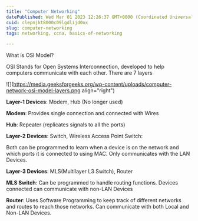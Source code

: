 ```yaml
---
title: "Computer Networking"
datePublished: Wed Mar 01 2023 12:26:37 GMT+0000 (Coordinated Universal Time)
cuid: clepnjkt8000c09lgdlijd0ox
slug: computer-networking
tags: networking, ccna, basics-of-networking

---
```


What is OSI Model?

OSI Stands for Open Systems Interconnection, developed to help computers communicate with each other. There are 7 layers

![](https://media.geeksforgeeks.org/wp-content/uploads/computer-network-osi-model-layers.png align="right")

**Layer-1 Devices**: Modem, Hub (No longer used)

**Modem**: Provides single connection and connected with Wires

**Hub**: Repeater (replicates signals to all the ports)

**Layer-2 Devices**: Switch, Wireless Access Point Switch:

Both can be programmed to learn when a device is on the network and which ports it is connected to using MAC. Only communicates with the LAN Devices.

**Layer-3 Devices**: MLS(Multilayer L3 Switch), Router

**MLS Switch**: Can be programmed to handle routing functions. Devices connected can communicate with non-LAN Devices

**Router**: Uses Software Programming to keep track of different networks and routes to reach those networks. Can communicate with both Local and Non-LAN Devices.